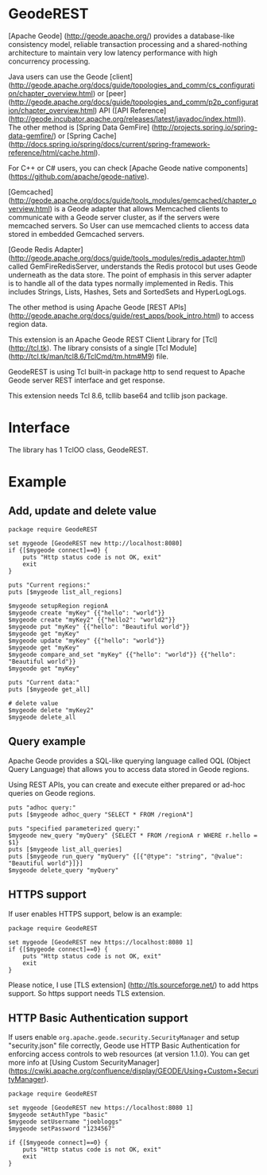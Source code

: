 
GeodeREST
=====

[Apache Geode] (http://geode.apache.org/) provides a database-like consistency model,
reliable transaction processing and a shared-nothing architecture to maintain
very low latency performance with high concurrency processing.

Java users can use the Geode
[client] (http://geode.apache.org/docs/guide/topologies_and_comm/cs_configuration/chapter_overview.html) or
[peer] (http://geode.apache.org/docs/guide/topologies_and_comm/p2p_configuration/chapter_overview.html) API
([API Reference] (http://geode.incubator.apache.org/releases/latest/javadoc/index.html)).
The other method is [Spring Data GemFire] (http://projects.spring.io/spring-data-gemfire/) 
or [Spring Cache] (http://docs.spring.io/spring/docs/current/spring-framework-reference/html/cache.html).

For C++ or C# users, you can check [Apache Geode native components] (https://github.com/apache/geode-native).

[Gemcached] (http://geode.apache.org/docs/guide/tools_modules/gemcached/chapter_overview.html) is
a Geode adapter that allows Memcached clients to communicate with a
Geode server cluster, as if the servers were memcached servers.
So User can use memcached clients to access data stored in embedded Gemcached servers.

[Geode Redis Adapter] (http://geode.apache.org/docs/guide/tools_modules/redis_adapter.html) called
GemFireRedisServer, understands the Redis protocol but uses Geode underneath as
the data store. The point of emphasis in this server adapter is to handle all of
the data types normally implemented in Redis. This includes Strings, Lists,
Hashes, Sets and SortedSets and HyperLogLogs.

The other method is using Apache Geode
[REST APIs] (http://geode.apache.org/docs/guide/rest_apps/book_intro.html) to access region data.

This extension is an Apache Geode REST Client Library for [Tcl] (http://tcl.tk).
The library consists of a single [Tcl Module] (http://tcl.tk/man/tcl8.6/TclCmd/tm.htm#M9) file.

GeodeREST is using Tcl built-in package http to send request to Apache Geode server
REST interface and get response.

This extension needs Tcl 8.6, tcllib base64 and tcllib json package.


Interface
=====

The library has 1 TclOO class, GeodeREST.


Example
=====

## Add, update and delete value

    package require GeodeREST

    set mygeode [GeodeREST new http://localhost:8080]
    if {[$mygeode connect]==0} {
        puts "Http status code is not OK, exit"
        exit
    }

    puts "Current regions:"
    puts [$mygeode list_all_regions]

    $mygeode setupRegion regionA
    $mygeode create "myKey" {{"hello": "world"}}
    $mygeode create "myKey2" {{"hello2": "world2"}}
    $mygeode put "myKey" {{"hello": "Beautiful world"}}
    $mygeode get "myKey"
    $mygeode update "myKey" {{"hello": "world"}}
    $mygeode get "myKey"
    $mygeode compare_and_set "myKey" {{"hello": "world"}} {{"hello": "Beautiful world"}}
    $mygeode get "myKey"

    puts "Current data:"
    puts [$mygeode get_all]

    # delete value
    $mygeode delete "myKey2"
    $mygeode delete_all

## Query example 

Apache Geode provides a SQL-like querying language called
OQL (Object Query Language) that allows you to access data
stored in Geode regions.

Using REST APIs, you can create and execute either prepared
or ad-hoc queries on Geode regions.

    puts "adhoc query:"
    puts [$mygeode adhoc_query "SELECT * FROM /regionA"]

    puts "specified parameterized query:"
    $mygeode new_query "myQuery" {SELECT * FROM /regionA r WHERE r.hello = $1}
    puts [$mygeode list_all_queries]
    puts [$mygeode run_query "myQuery" {[{"@type": "string", "@value": "Beautiful world"}]}]
    $mygeode delete_query "myQuery"

## HTTPS support

If user enables HTTPS support, below is an example:

    package require GeodeREST

    set mygeode [GeodeREST new https://localhost:8080 1]
    if {[$mygeode connect]==0} {
        puts "Http status code is not OK, exit"
        exit
    }

Please notice, I use [TLS extension] (http://tls.sourceforge.net/) to add https support. So https support needs TLS extension.

## HTTP Basic Authentication support

If users enable `org.apache.geode.security.SecurityManager` and setup
"security.json" file correctly, Geode use HTTP Basic Authentication
for enforcing access controls to web resources (at version 1.1.0).
You can get more info at
[Using Custom SecurityManager] (https://cwiki.apache.org/confluence/display/GEODE/Using+Custom+SecurityManager).

    package require GeodeREST

    set mygeode [GeodeREST new https://localhost:8080 1]
    $mygeode setAuthType "basic"
    $mygeode setUsername "joebloggs"
    $mygeode setPassword "1234567"

    if {[$mygeode connect]==0} {
        puts "Http status code is not OK, exit"
        exit
    }

